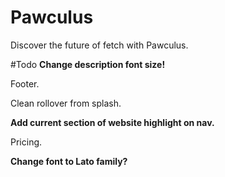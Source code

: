 # Pawculus
Discover the future of fetch with Pawculus.

#Todo
**Change description font size!**

Footer.

Clean rollover from splash.

**Add current section of website highlight on nav.**

Pricing.

**Change font to Lato family?**

